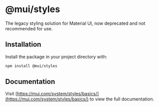 # @mui/styles

The legacy styling solution for Material UI, now deprecated and not recommended for use.

## Installation

Install the package in your project directory with:

```bash
npm install @mui/styles
```

## Documentation

Visit [https://mui.com/system/styles/basics/](https://mui.com/system/styles/basics/) to view the full documentation.
